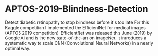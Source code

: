 # APTOS-2019-Blindness-Detection
Detect diabetic retinopathy to stop blindness before it's too late
For this Kaggle competition I implemented the EfficientNet for medical images (APTOS 2019 competition). EfficientNet was released this June (2019) by Google AI and is the new state-of-the-art on ImageNet. It introduces a systematic way to scale CNN (Convolutional Neural Networks) in a nearly optimal way.
